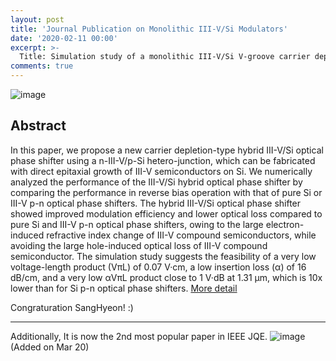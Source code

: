```yaml
---
layout: post
title: 'Journal Publication on Monolithic III-V/Si Modulators'
date: '2020-02-11 00:00'
excerpt: >-
  Title: Simulation study of a monolithic III-V/Si V-groove carrier depletion optical phase shifter
comments: true
---
```

![image](https://user-images.githubusercontent.com/32427749/74204281-e439b480-4cb5-11ea-9ce7-e64561a94392.png)

## Abstract
In this paper, we propose a new carrier depletion-type hybrid III-V/Si optical phase shifter using a n-III-V/p-Si hetero-junction, which can be fabricated with direct epitaxial growth of III-V semiconductors on Si. We numerically analyzed the performance of the III-V/Si hybrid optical phase shifter by comparing the performance in reverse bias operation with that of pure Si or III-V p-n optical phase shifters. The hybrid III-V/Si optical phase shifter showed improved modulation efficiency and lower optical loss compared to pure Si and III-V p-n optical phase shifters, owing to the large electron-induced refractive index change of III-V compound semiconductors, while avoiding the large hole-induced optical loss of III-V compound semiconductor. The simulation study suggests the feasibility of a very low voltage-length product (VπL) of 0.07 V·cm, a low insertion loss (α) of 16 dB/cm, and a very low αVπL product close to 1 V·dB at 1.31 μm, which is 10x lower than for Si p-n optical phase shifters.
[More detail](https://ieeexplore.ieee.org/xpl/articleDetails.jsp?arnumber=8984307)

Congraturation SangHyeon! :)

---
Additionally, It is now the 2nd most popular paper in IEEE JQE. 
![image](https://user-images.githubusercontent.com/32427749/77180458-3dbdac00-6aca-11ea-8620-45a45080be20.png)
(Added on Mar 20)